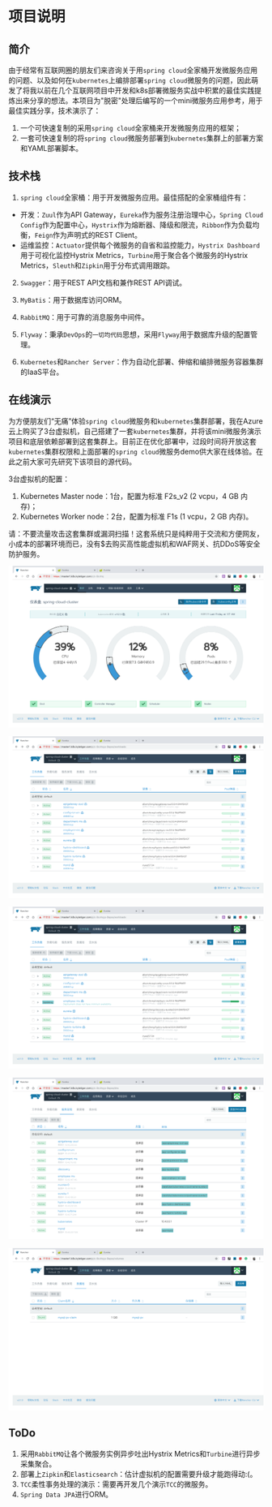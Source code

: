 # 项目说明
## 简介

由于经常有互联网圈的朋友们来咨询关于用``spring cloud``全家桶开发微服务应用的问题、以及如何在``kubernetes``上编排部署``spring cloud``微服务的问题，因此萌发了将我以前在几个互联网项目中开发和k8s部署微服务实战中积累的最佳实践提炼出来分享的想法。本项目为"脱密"处理后编写的一个mini微服务应用参考，用于最佳实践分享，技术演示了：

1. 一个可快速复制的采用``spring cloud``全家桶来开发微服务应用的框架；
2. 一套可快速复制的将``spring cloud``微服务部署到``kubernetes``集群上的部署方案和YAML部署脚本。

## 技术栈

1. ``spring cloud``全家桶：用于开发微服务应用。最佳搭配的全家桶组件有：
- 开发：``Zuul``作为API Gateway，``Eureka``作为服务注册治理中心，``Spring Cloud Config``作为配置中心，``Hystrix``作为熔断器、降级和限流，``Ribbon``作为负载均衡，``Feign``作为声明式的REST Client。
- 运维监控：``Actuator``提供每个微服务的自省和监控能力，``Hystrix Dashboard``用于可视化监控Hystrix Metrics，``Turbine``用于聚合各个微服务的Hystrix Metrics，``Sleuth``和``Zipkin``用于分布式调用跟踪。

2. ``Swagger``：用于REST API文档和兼作REST API调试。

3. ``MyBatis``：用于数据库访问ORM。

4. ``RabbitMQ``：用于可靠的消息服务中间件。

5. ``Flyway``：秉承``DevOps``的``一切均代码``思想，采用``Flyway``用于数据库升级的配置管理。

6. ``Kubernetes``和``Rancher Server``：作为自动化部署、伸缩和编排微服务容器集群的IaaS平台。


## 在线演示

为方便朋友们“无痛”体验``spring cloud``微服务和``kubernetes``集群部署，我在Azure云上购买了3台虚拟机，自己搭建了一套``kubernetes``集群，并将该mini微服务演示项目和底层依赖部署到这套集群上。目前正在优化部署中，过段时间将开放这套``kubernetes``集群权限和上面部署的``spring cloud``微服务demo供大家在线体验。在此之前大家可先研究下该项目的源代码。

3台虚拟机的配置：
1. Kubernetes Master node：1台，配置为标准 F2s_v2 (2 vcpu，4 GB 内存)；
2. Kubernetes Worker node：2台，配置为标准 F1s (1 vcpu，2 GB 内存)。

请：不要流量攻击这套集群或漏洞扫描！这套系统只是纯粹用于交流和方便网友，小成本的部署环境而已，没有$去购买高性能虚拟机和WAF网关、抗DDoS等安全防护服务。

![](images/2018-12-13-02-50-08.png)

![](images/2018-12-13-03-06-27.png)

![](images/2018-12-13-03-05-53.png)

![](images/2018-12-13-03-07-13.png)

![](images/2018-12-13-03-07-37.png)


## ToDo

1. 采用``RabbitMQ``让各个微服务实例异步吐出Hystrix Metrics和``Turbine``进行异步采集聚合。
2. 部署上``Zipkin``和``Elasticsearch``：估计虚拟机的配置需要升级才能跑得动:(。
3. ``TCC``柔性事务处理的演示：需要再开发几个演示``TCC``的微服务。
4. ``Spring Data JPA``进行ORM。
